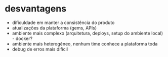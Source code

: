 # desvantagens

- dificuldade em manter a consistência do produto
- atualizações da plataforma (gems, APIs)
- ambiente mais complexo (arquitetura, deploys, setup do ambiente local) - docker?
- ambiente mais heterogêneo, nenhum time conhece a plataforma toda
- debug de erros mais difícil
